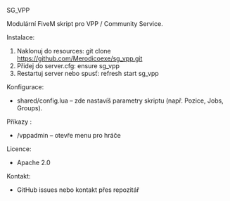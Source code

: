 SG_VPP

Modulární FiveM skript pro VPP / Community Service.

Instalace:
1. Naklonuj do resources:
   git clone https://github.com/Merodicoexe/sg_vpp.git
2. Přidej do server.cfg:
   ensure sg_vpp
3. Restartuj server nebo spusť:
   refresh
   start sg_vpp

Konfigurace:
- shared/config.lua – zde nastavíš parametry skriptu (např. Pozice, Jobs, Groups).

Příkazy :
- /vppadmin – otevře menu pro hráče


Licence:
- Apache 2.0

Kontakt:
- GitHub issues nebo kontakt přes repozitář
